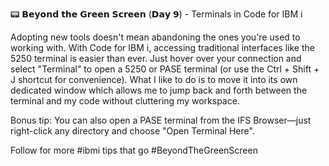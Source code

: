 📟 𝗕𝗲𝘆𝗼𝗻𝗱 𝘁𝗵𝗲 𝗚𝗿𝗲𝗲𝗻 𝗦𝗰𝗿𝗲𝗲𝗻 (𝗗𝗮𝘆 𝟵) - Terminals in Code for IBM i

Adopting new tools doesn't mean abandoning the ones you're used to working with. With Code for IBM i, accessing traditional interfaces like the 5250 terminal is easier than ever. Just hover over your connection and select "Terminal" to open a 5250 or PASE terminal (or use the Ctrl + Shift + J shortcut for convenience). What I like to do is to move it into its own dedicated window which allows me to jump back and forth between the terminal and my code without cluttering my workspace.

Bonus tip: You can also open a PASE terminal from the IFS Browser—just right-click any directory and choose "Open Terminal Here".

Follow for more #ibmi tips that go #BeyondTheGreenScreen